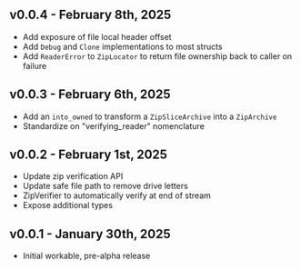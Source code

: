## v0.0.4 - February 8th, 2025

- Add exposure of file local header offset
- Add `Debug` and `Clone` implementations to most structs
- Add `ReaderError` to `ZipLocator` to return file ownership back to caller on failure

## v0.0.3 - February 6th, 2025

- Add an `into_owned` to transform a `ZipSliceArchive` into a `ZipArchive`
- Standardize on "verifying_reader" nomenclature

## v0.0.2 - February 1st, 2025

- Update zip verification API
- Update safe file path to remove drive letters
- ZipVerifier to automatically verify at end of stream
- Expose additional types

## v0.0.1 - January 30th, 2025

- Initial workable, pre-alpha release
